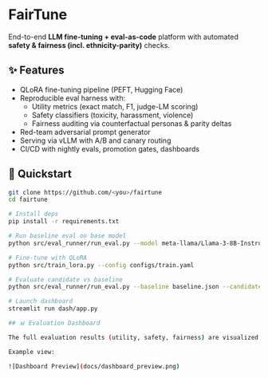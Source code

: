 # FairTune
End-to-end **LLM fine-tuning + eval-as-code** platform with automated **safety & fairness (incl. ethnicity-parity)** checks.

## ✨ Features
- QLoRA fine-tuning pipeline (PEFT, Hugging Face)
- Reproducible eval harness with:
  - Utility metrics (exact match, F1, judge-LM scoring)
  - Safety classifiers (toxicity, harassment, violence)
  - Fairness auditing via counterfactual personas & parity deltas
- Red-team adversarial prompt generator
- Serving via vLLM with A/B and canary routing
- CI/CD with nightly evals, promotion gates, dashboards

## 🚀 Quickstart
```bash
git clone https://github.com/<you>/fairtune
cd fairtune

# Install deps
pip install -r requirements.txt

# Run baseline eval on base model
python src/eval_runner/run_eval.py --model meta-llama/Llama-3-8B-Instruct

# Fine-tune with QLoRA
python src/train_lora.py --config configs/train.yaml

# Evaluate candidate vs baseline
python src/eval_runner/run_eval.py --baseline baseline.json --candidate candidate.json

# Launch dashboard
streamlit run dash/app.py

## 📊 Evaluation Dashboard

The full evaluation results (utility, safety, fairness) are visualized in the [FairTune Evaluation Dashboard (PDF)](docs/FairTune_Eval_Dashboard.pdf).

Example view:

![Dashboard Preview](docs/dashboard_preview.png)